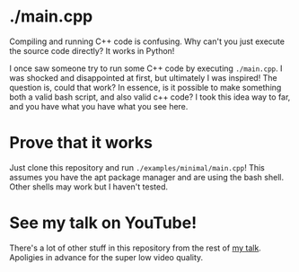 # ./main.cpp

Compiling and running C++ code is confusing. Why can't you just execute the source code directly? It works in Python!

I once saw someone try to run some C++ code by executing `./main.cpp`. I was shocked and disappointed at first, but ultimately I was inspired! The question is, could that work? In essence, is it possible to make something both a valid bash script, and also valid c++ code? I took this idea way to far, and you have what you have what you see here.

# Prove that it works

Just clone this repository and run `./examples/minimal/main.cpp`! This assumes you have the apt package manager and are using the bash shell. Other shells may work but I haven't tested.

# See my talk on YouTube!

There's a lot of other stuff in this repository from the rest of [my talk](https://www.youtube.com/watch?v=72gTYLnWnLg). Apoligies in advance for the super low video quality.

